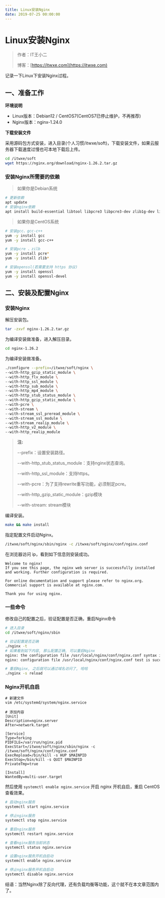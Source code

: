 ```yaml
---
title: Linux安装Nginx
date: 2019-07-25 00:00:00
---
```


# Linux安装Nginx

> 作者：IT王小二
>
> 博客：[https://itwxe.com](https://itwxe.com)

记录一下Linux下安装Nginx过程。

## 一、准备工作

**环境说明**

- Linux版本：Debian12 / CentOS7(CentOS7已停止维护，不再推荐)
- Nginx版本：nginx-1.24.0

**下载安装文件**

采用源码包方式安装，进入目录(个人习惯/itwxe/soft)，下载安装文件，如果云服务器下载速度过慢也可本地下载后上传。

```bash
cd /itwxe/soft
wget https://nginx.org/download/nginx-1.26.2.tar.gz
```

### 安装Nginx所需要的依赖

> 如果你是Debian系统

```bash
# 更新依赖
apt update
# 安装nginx依赖
apt install build-essential libtool libpcre3 libpcre3-dev zlib1g-dev libssl-dev -y
```

> 如果你是CentOS系统


```bash
# 安装gcc、gcc-c++
yum -y install gcc
yum -y install gcc-c++

# 安装pcre 、zilb
yum -y install pcre*
yum -y install zlib*

# 安装openssl(若需要支持 https 协议)
yum -y install openssl
yum -y install openssl-devel
```

## 二、安装及配置Nginx

### 安装Nginx

解压安装包。

```bash
tar -zxvf nginx-1.26.2.tar.gz
```

为编译安装做准备，进入解压目录。

```bash
cd nginx-1.26.2
```

为编译安装做准备。

``` bash
./configure --prefix=/itwxe/soft/nginx \
--with-http_gzip_static_module \
--with-http_flv_module \
--with-http_ssl_module \
--with-http_sub_module \
--with-http_mp4_module \
--with-http_stub_status_module \
--with-http_gzip_static_module \
--with-pcre \
--with-stream \
--with-stream_ssl_preread_module \
--with-stream_ssl_module \
--with-stream_realip_module \
--with-http_v2_module \
--with-http_realip_module
```

> **注:**
>
> --prefix：设置安装路径。
>
> --with-http_stub_status_module：支持nginx状态查询。
>
> --with-http_ssl_module：支持https。
>
> --with-pcre：为了支持rewrite重写功能，必须制定pcre。
>
> --with-http_gzip_static_module：gzip模块
>
> --with-stream: stream模块

编译安装。

```bash
make && make install
```

指定配置文件启动Nginx。

```bash
/itwxe/soft/nginx/sbin/nginx -c /itwxe/soft/nginx/conf/nginx.conf
```

在浏览器访问 ip，看到如下信息则安装成功。

```
Welcome to nginx!
If you see this page, the nginx web server is successfully installed and working. Further configuration is required.

For online documentation and support please refer to nginx.org.
Commercial support is available at nginx.com.

Thank you for using nginx.
```

### 一些命令

修改自己的配置之后，验证配置是否正确，重启Nginx命令

```bash
# 进入目录
cd /itwxe/soft/nginx/sbin

# 验证配置是否正确
./nginx -t
# 如果看到如下内容, 那么配置正确, 可以重启Nginx
nginx: the configuration file /usr/local/nginx/conf/nginx.conf syntax is ok
nginx: configuration file /usr/local/nginx/conf/nginx.conf test is successful

# 重启Nginx, 之后就可以通过域名访问了, 哈哈
./nginx -s reload
```

### Nginx开机自启

```
# 新建文件
vim /etc/systemd/system/nginx.service

# 添加内容
[Unit]
Description=nginx.server
After=network.target

[Service]
Type=forking
PIDFILE=/var/run/nginx.pid
ExecStart=/itwxe/soft/nginx/sbin/nginx -c /itwxe/soft/nginx/conf/nginx.conf
ExecRepload=/bin/kill -s HUP $MAINPID
ExecStop=/bin/kill -s QUIT $MAINPID
PrivateTmp=true

[Install]
WantedBy=multi-user.target
```

然后使用 `systemctl enable nginx.service` 开启 nginx 开机自启，重启 CentOS 查看效果。

```bash
# 启动nginx服务
systemctl start nginx.service

# 停止nginx服务
systemctl stop nginx.service

# 重启nginx服务
systemctl restart nginx.service

# 查看nginx服务当前状态
systemctl status nginx.service

# 设置nginx服务开机自启动
systemctl enable nginx.service

# 停止nginx服务开机自启动
systemctl disable nginx.service
```

结语：当然Nginx除了反向代理，还有负载均衡等功能，这个就不在本文章范围内了。

